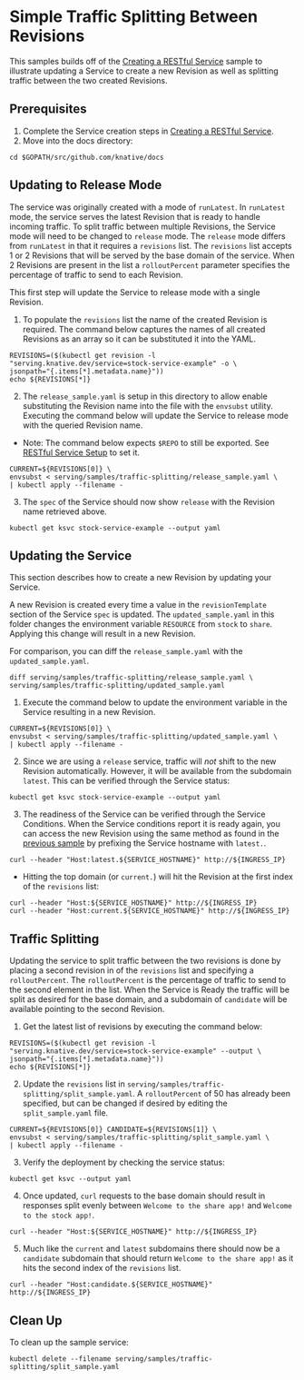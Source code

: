 # Simple Traffic Splitting Between Revisions

This samples builds off of the [Creating a RESTful Service](../rest-api-go)
sample to illustrate updating a Service to create a new Revision as well as
splitting traffic between the two created Revisions.

## Prerequisites

1. Complete the Service creation steps in
   [Creating a RESTful Service](../rest-api-go).
1. Move into the docs directory:

```shell
cd $GOPATH/src/github.com/knative/docs
```

## Updating to Release Mode

The service was originally created with a mode of `runLatest`. In `runLatest`
mode, the service serves the latest Revision that is ready to handle incoming
traffic. To split traffic between multiple Revisions, the Service mode will need
to be changed to `release` mode. The `release` mode differs from `runLatest` in
that it requires a `revisions` list. The `revisions` list accepts 1 or 2
Revisions that will be served by the base domain of the service. When 2
Revisions are present in the list a `rolloutPercent` parameter specifies the
percentage of traffic to send to each Revision.

This first step will update the Service to release mode with a single Revision.

1. To populate the `revisions` list the name of the created Revision is
   required. The command below captures the names of all created Revisions as an
   array so it can be substituted it into the YAML.

```shell
REVISIONS=($(kubectl get revision -l "serving.knative.dev/service=stock-service-example" -o \
jsonpath="{.items[*].metadata.name}"))
echo ${REVISIONS[*]}
```

2. The `release_sample.yaml` is setup in this directory to allow enable
   substituting the Revision name into the file with the `envsubst` utility.
   Executing the command below will update the Service to release mode with the
   queried Revision name.

- Note: The command below expects `$REPO` to still be exported. See
  [RESTful Service Setup](https://github.com/knative/docs/tree/master/serving/samples/rest-api-go#setup)
  to set it.

```shell
CURRENT=${REVISIONS[0]} \
envsubst < serving/samples/traffic-splitting/release_sample.yaml \
| kubectl apply --filename -
```

3. The `spec` of the Service should now show `release` with the Revision name
   retrieved above.

```shell
kubectl get ksvc stock-service-example --output yaml
```

## Updating the Service

This section describes how to create a new Revision by updating your Service.

A new Revision is created every time a value in the `revisionTemplate` section
of the Service `spec` is updated. The `updated_sample.yaml` in this folder
changes the environment variable `RESOURCE` from `stock` to `share`. Applying
this change will result in a new Revision.

For comparison, you can diff the `release_sample.yaml` with the
`updated_sample.yaml`.

```shell
diff serving/samples/traffic-splitting/release_sample.yaml \
serving/samples/traffic-splitting/updated_sample.yaml
```

1.  Execute the command below to update the environment variable in the Service
    resulting in a new Revision.

```shell
CURRENT=${REVISIONS[0]} \
envsubst < serving/samples/traffic-splitting/updated_sample.yaml \
| kubectl apply --filename -
```

2. Since we are using a `release` service, traffic will _not_ shift to the new
   Revision automatically. However, it will be available from the subdomain
   `latest`. This can be verified through the Service status:

```shell
kubectl get ksvc stock-service-example --output yaml
```

3. The readiness of the Service can be verified through the Service Conditions.
   When the Service conditions report it is ready again, you can access the new
   Revision using the same method as found in the
   [previous sample](../rest-api-go/README.md#access-the-service) by prefixing
   the Service hostname with `latest.`.

```shell
curl --header "Host:latest.${SERVICE_HOSTNAME}" http://${INGRESS_IP}
```

- Hitting the top domain (or `current.`) will hit the Revision at the first
  index of the `revisions` list:

```shell
curl --header "Host:${SERVICE_HOSTNAME}" http://${INGRESS_IP}
curl --header "Host:current.${SERVICE_HOSTNAME}" http://${INGRESS_IP}
```

## Traffic Splitting

Updating the service to split traffic between the two revisions is done by
placing a second revision in of the `revisions` list and specifying a
`rolloutPercent`. The `rolloutPercent` is the percentage of traffic to send to
the second element in the list. When the Service is Ready the traffic will be
split as desired for the base domain, and a subdomain of `candidate` will be
available pointing to the second Revision.

1. Get the latest list of revisions by executing the command below:

```shell
REVISIONS=($(kubectl get revision -l "serving.knative.dev/service=stock-service-example" --output \
jsonpath="{.items[*].metadata.name}"))
echo ${REVISIONS[*]}
```

2. Update the `revisions` list in
   `serving/samples/traffic-splitting/split_sample.yaml`. A `rolloutPercent` of
   50 has already been specified, but can be changed if desired by editing the
   `split_sample.yaml` file.

```shell
CURRENT=${REVISIONS[0]} CANDIDATE=${REVISIONS[1]} \
envsubst < serving/samples/traffic-splitting/split_sample.yaml \
| kubectl apply --filename -
```

3. Verify the deployment by checking the service status:

```shell
kubectl get ksvc --output yaml
```

4. Once updated, `curl` requests to the base domain should result in responses
   split evenly between `Welcome to the share app!` and
   `Welcome to the stock app!`.

```shell
curl --header "Host:${SERVICE_HOSTNAME}" http://${INGRESS_IP}
```

5. Much like the `current` and `latest` subdomains there should now be a
   `candidate` subdomain that should return `Welcome to the share app!` as it
   hits the second index of the `revisions` list.

```shell
curl --header "Host:candidate.${SERVICE_HOSTNAME}" http://${INGRESS_IP}
```

## Clean Up

To clean up the sample service:

```shell
kubectl delete --filename serving/samples/traffic-splitting/split_sample.yaml
```
